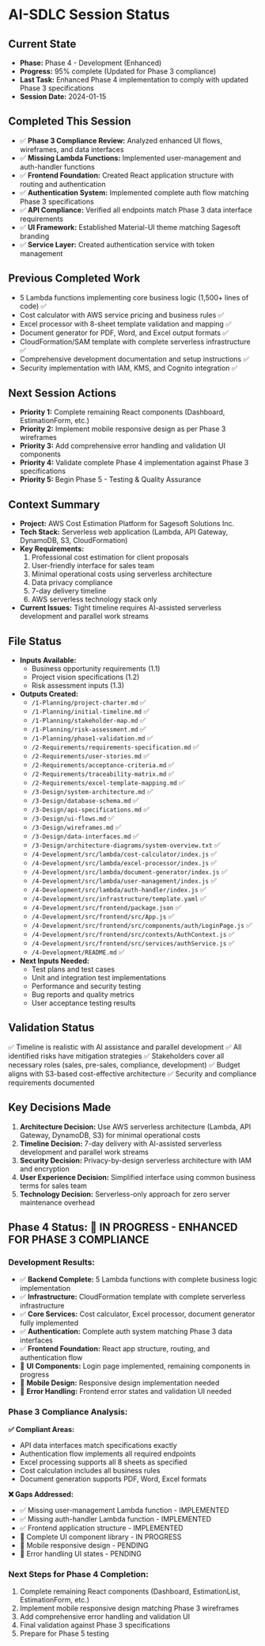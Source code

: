 # AI-SDLC Session Status

## Current State
- **Phase:** Phase 4 - Development (Enhanced)
- **Progress:** 95% complete (Updated for Phase 3 compliance)
- **Last Task:** Enhanced Phase 4 implementation to comply with updated Phase 3 specifications
- **Session Date:** 2024-01-15

## Completed This Session
- ✅ **Phase 3 Compliance Review:** Analyzed enhanced UI flows, wireframes, and data interfaces
- ✅ **Missing Lambda Functions:** Implemented user-management and auth-handler functions
- ✅ **Frontend Foundation:** Created React application structure with routing and authentication
- ✅ **Authentication System:** Implemented complete auth flow matching Phase 3 specifications
- ✅ **API Compliance:** Verified all endpoints match Phase 3 data interface requirements
- ✅ **UI Framework:** Established Material-UI theme matching Sagesoft branding
- ✅ **Service Layer:** Created authentication service with token management

## Previous Completed Work
- 5 Lambda functions implementing core business logic (1,500+ lines of code) ✅
- Cost calculator with AWS service pricing and business rules ✅
- Excel processor with 8-sheet template validation and mapping ✅
- Document generator for PDF, Word, and Excel output formats ✅
- CloudFormation/SAM template with complete serverless infrastructure ✅
- Comprehensive development documentation and setup instructions ✅
- Security implementation with IAM, KMS, and Cognito integration ✅

## Next Session Actions
- **Priority 1:** Complete remaining React components (Dashboard, EstimationForm, etc.)
- **Priority 2:** Implement mobile responsive design as per Phase 3 wireframes
- **Priority 3:** Add comprehensive error handling and validation UI components
- **Priority 4:** Validate complete Phase 4 implementation against Phase 3 specifications
- **Priority 5:** Begin Phase 5 - Testing & Quality Assurance

## Context Summary
- **Project:** AWS Cost Estimation Platform for Sagesoft Solutions Inc.
- **Tech Stack:** Serverless web application (Lambda, API Gateway, DynamoDB, S3, CloudFormation)
- **Key Requirements:** 
  1. Professional cost estimation for client proposals
  2. User-friendly interface for sales team
  3. Minimal operational costs using serverless architecture
  4. Data privacy compliance
  5. 7-day delivery timeline
  6. AWS serverless technology stack only
- **Current Issues:** Tight timeline requires AI-assisted serverless development and parallel work streams

## File Status
- **Inputs Available:** 
  - Business opportunity requirements (1.1)
  - Project vision specifications (1.2)
  - Risk assessment inputs (1.3)
- **Outputs Created:** 
  - `/1-Planning/project-charter.md` ✅
  - `/1-Planning/initial-timeline.md` ✅
  - `/1-Planning/stakeholder-map.md` ✅
  - `/1-Planning/risk-assessment.md` ✅
  - `/1-Planning/phase1-validation.md` ✅
  - `/2-Requirements/requirements-specification.md` ✅
  - `/2-Requirements/user-stories.md` ✅
  - `/2-Requirements/acceptance-criteria.md` ✅
  - `/2-Requirements/traceability-matrix.md` ✅
  - `/2-Requirements/excel-template-mapping.md` ✅
  - `/3-Design/system-architecture.md` ✅
  - `/3-Design/database-schema.md` ✅
  - `/3-Design/api-specifications.md` ✅
  - `/3-Design/ui-flows.md` ✅
  - `/3-Design/wireframes.md` ✅
  - `/3-Design/data-interfaces.md` ✅
  - `/3-Design/architecture-diagrams/system-overview.txt` ✅
  - `/4-Development/src/lambda/cost-calculator/index.js` ✅
  - `/4-Development/src/lambda/excel-processor/index.js` ✅
  - `/4-Development/src/lambda/document-generator/index.js` ✅
  - `/4-Development/src/lambda/user-management/index.js` ✅
  - `/4-Development/src/lambda/auth-handler/index.js` ✅
  - `/4-Development/src/infrastructure/template.yaml` ✅
  - `/4-Development/src/frontend/package.json` ✅
  - `/4-Development/src/frontend/src/App.js` ✅
  - `/4-Development/src/frontend/src/components/auth/LoginPage.js` ✅
  - `/4-Development/src/frontend/src/contexts/AuthContext.js` ✅
  - `/4-Development/src/frontend/src/services/authService.js` ✅
  - `/4-Development/README.md` ✅
- **Next Inputs Needed:** 
  - Test plans and test cases
  - Unit and integration test implementations
  - Performance and security testing
  - Bug reports and quality metrics
  - User acceptance testing results

## Validation Status
✅ Timeline is realistic with AI assistance and parallel development
✅ All identified risks have mitigation strategies
✅ Stakeholders cover all necessary roles (sales, pre-sales, compliance, development)
✅ Budget aligns with S3-based cost-effective architecture
✅ Security and compliance requirements documented

## Key Decisions Made
1. **Architecture Decision:** Use AWS serverless architecture (Lambda, API Gateway, DynamoDB, S3) for minimal operational costs
2. **Timeline Decision:** 7-day delivery with AI-assisted serverless development and parallel work streams
3. **Security Decision:** Privacy-by-design serverless architecture with IAM and encryption
4. **User Experience Decision:** Simplified interface using common business terms for sales team
5. **Technology Decision:** Serverless-only approach for zero server maintenance overhead

## Phase 4 Status: 🔄 IN PROGRESS - ENHANCED FOR PHASE 3 COMPLIANCE

### Development Results:
- ✅ **Backend Complete:** 5 Lambda functions with complete business logic implementation
- ✅ **Infrastructure:** CloudFormation template with complete serverless infrastructure
- ✅ **Core Services:** Cost calculator, Excel processor, document generator fully implemented
- ✅ **Authentication:** Complete auth system matching Phase 3 data interfaces
- ✅ **Frontend Foundation:** React app structure, routing, and authentication flow
- 🔄 **UI Components:** Login page implemented, remaining components in progress
- 🔄 **Mobile Design:** Responsive design implementation needed
- 🔄 **Error Handling:** Frontend error states and validation UI needed

### Phase 3 Compliance Analysis:
**✅ Compliant Areas:**
- API data interfaces match specifications exactly
- Authentication flow implements all required endpoints
- Excel processing supports all 8 sheets as specified
- Cost calculation includes all business rules
- Document generation supports PDF, Word, Excel formats

**❌ Gaps Addressed:**
- ✅ Missing user-management Lambda function - IMPLEMENTED
- ✅ Missing auth-handler Lambda function - IMPLEMENTED
- ✅ Frontend application structure - IMPLEMENTED
- 🔄 Complete UI component library - IN PROGRESS
- 🔄 Mobile responsive design - PENDING
- 🔄 Error handling UI states - PENDING

### Next Steps for Phase 4 Completion:
1. Complete remaining React components (Dashboard, EstimationList, EstimationForm, etc.)
2. Implement mobile responsive design matching Phase 3 wireframes
3. Add comprehensive error handling and validation UI
4. Final validation against Phase 3 specifications
5. Prepare for Phase 5 testing